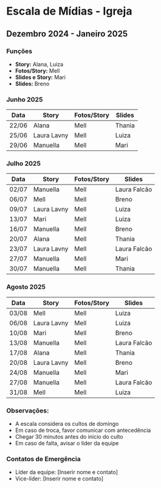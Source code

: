 # Escala de Mídias - Igreja
## Dezembro 2024 - Janeiro 2025

### Funções
- **Story:** Alana, Luiza
- **Fotos/Story:** Mell
- **Slides e Story:** Mari
- **Slides:** Breno

### Junho 2025

| Data | Story | Fotos/Story | Slides |
|------|--------|-------------|---------|
| 22/06 | Alana | Mell | Thania |
| 25/06 | Laura Lavny | Mell | Luiza |
| 29/06 | Manuella | Mell | Mari |

### Julho 2025

| Data | Story | Fotos/Story | Slides |
|------|--------|-------------|---------|
| 02/07 | Manuella | Mell | Laura Falcão |
| 06/07 | Mell | Mell | Breno |
| 09/07 | Laura Lavny | Mell | Luiza |
| 13/07 | Mari | Mell | Luiza |
| 16/07 | Manuella | Mell | Breno |
| 20/07 | Alana | Mell | Thania |
| 23/07 | Laura Lavny | Mell | Laura Falcão |
| 27/07 | Manuella | Mell | Mari |
| 30/07 | Manuella | Mell | Thania |

### Agosto 2025

| Data | Story | Fotos/Story | Slides |
|------|--------|-------------|---------|
| 03/08 | Mell | Mell | Luiza |
| 06/08 | Laura Lavny | Mell | Luiza |
| 10/08 | Mari | Mell | Breno |
| 13/08 | Manuella | Mell | Laura Falcão |
| 17/08 | Alana | Mell | Thania |
| 20/08 | Laura Lavny | Mell | Breno |
| 24/08 | Manuella | Mell | Mari |
| 27/08 | Manuella | Mell | Laura Falcão |
| 31/08 | Mell | Mell | Luiza |

### Observações:
- A escala considera os cultos de domingo
- Em caso de troca, favor comunicar com antecedência
- Chegar 30 minutos antes do início do culto
- Em caso de falta, avisar o líder da equipe

### Contatos de Emergência
- Líder da equipe: [Inserir nome e contato]
- Vice-líder: [Inserir nome e contato] 
